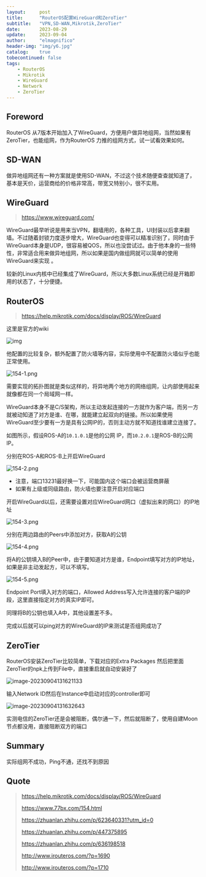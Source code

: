 ```yaml
---
layout:     post
title:      "RouterOS配置WireGuard和ZeroTier"
subtitle:   "VPN,SD-WAN,Mikrotik,ZeroTier"
date:       2023-08-29
update:     2023-09-04
author:     "elmagnifico"
header-img: "img/y6.jpg"
catalog:    true
tobecontinued: false
tags:
    - RouterOS
    - Mikrotik
    - WireGuard
    - Network
    - ZeroTier
---
```


## Foreword

RouterOS 从7版本开始加入了WireGuard，方便用户做异地组网，当然如果有ZeroTier，也能组网，作为RouterOS 力推的组网方式，试一试看效果如何。



## SD-WAN

做异地组网还有一种方案就是使用SD-WAN，不过这个技术随便查查就知道了，基本是天价，运营商给的价格非常高，带宽又特别小，很不实用。



## WireGuard

> https://www.wireguard.com/

WireGuard最早听说是用来当VPN，翻墙用的，各种工具，UI封装以后拿来翻墙。不过随着封锁力度逐步增大，WireGuard也变得可以精准识别了，同时由于WireGuard本身是UDP，很容易被QOS，所以也没尝试过。由于他本身的一些特性，非常适合用来做异地组网，所以如果是国内做组网就可以简单的使用WireGuard来实现 。

较新的Linux内核中已经集成了WireGuard，所以大多数Linux系统已经是开箱即用的状态了，十分便捷。



## RouterOS

> https://help.mikrotik.com/docs/display/ROS/WireGuard

这里是官方的wiki

![img](https://img.elmagnifico.tech/static/upload/elmagnifico/202308292327684.png)

他配置的比较复杂，额外配置了防火墙等内容，实际使用中不配置防火墙似乎也能正常使用。



![154-1.png](https://img.elmagnifico.tech/static/upload/elmagnifico/202308292256187.png)

需要实现的拓扑图就是类似这样的，将异地两个地方的网络组网，让内部使用起来就像都在同一个局域网一样。



WireGuard本身不是C/S架构，所以主动发起连接的一方就作为客户端，而另一方就被动知道了对方是谁、在哪，就能建立起双向的链接。所以如果使用WireGuard至少要有一方是具有公网IP的，否则主动方就不知道找谁建立连接了。



如图所示，假设ROS-A的`10.1.0.1`是他的公网 IP，而`10.2.0.1`是ROS-B的公网IP。



分别在ROS-A和ROS-B上开启WireGuard

![154-2.png](https://img.elmagnifico.tech/static/upload/elmagnifico/202308292311157.png)

- 注意，端口13231最好换一下，可能国内这个端口会被运营商屏蔽
- 如果有上级或同级路由，防火墙也要注意开启对应端口



开启WireGuard以后，还需要设置对应WireGuard网口（虚拟出来的网口）的IP地址

![154-3.png](https://img.elmagnifico.tech/static/upload/elmagnifico/202308292315057.png)



分别在两边路由的Peers中添加对方，获取A的公钥

![154-4.png](https://img.elmagnifico.tech/static/upload/elmagnifico/202308292316544.png)

将A的公钥填入B的Peer中，由于要知道对方是谁，Endpoint填写对方的IP地址，如果是非主动发起方，可以不填写。

![154-5.png](https://img.elmagnifico.tech/static/upload/elmagnifico/202308292316703.png)

Endpoint Port填入对方的端口，Allowed Address写入允许连接的客户端的IP段，这里直接指定对方的真实IP即可。



同理将B的公钥也填入A中，其他设置差不多。



完成以后就可以ping对方的WireGuard的IP来测试是否组网成功了



## ZeroTier

RouterOS安装ZeroTier比较简单，下载对应的Extra Packages 然后把里面ZeroTier的npk上传到File中，直接重启就自动安装好了

![image-20230904131621133](https://img.elmagnifico.tech/static/upload/elmagnifico/image-20230904131621133.png)

输入Network ID然后在Instance中启动对应的controller即可

![image-20230904131632643](https://img.elmagnifico.tech/static/upload/elmagnifico/image-20230904131632643.png)

实测电信的ZeroTier还是会被阻断，偶尔通一下，然后就阻断了，使用自建Moon节点都没用，直接阻断双方的端口



## Summary

实际组网不成功，Ping不通，还找不到原因



## Quote

> https://help.mikrotik.com/docs/display/ROS/WireGuard
>
> https://www.77bx.com/154.html
>
> https://zhuanlan.zhihu.com/p/623640331?utm_id=0
>
> https://zhuanlan.zhihu.com/p/447375895
>
> https://zhuanlan.zhihu.com/p/636198518
>
> http://www.irouteros.com/?p=1690
>
> http://www.irouteros.com/?p=1710
